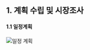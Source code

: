 ## 1. 계획 수립 및 시장조사

#### 1.1 일정계획
![일정 계획](https://github.com/nayeonkong/SW_Project/issues/1#issue-944104342)
